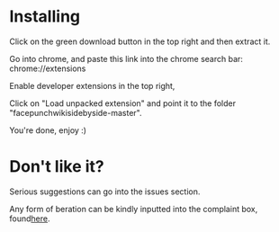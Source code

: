 <h1>Installing</h1>
<p>Click on the green download button in the top right and then extract it.</p>
<p>Go into chrome, and paste this link into the chrome search bar: chrome://extensions</p>
<p>Enable developer extensions in the top right,</p>
<p>Click on "Load unpacked extension" and point it to the folder "facepunchwikisidebyside-master".</p>
<p>You're done, enjoy :)</p>
<h1>Don't like it?</h1>
<p>Serious suggestions can go into the issues section.</p>
<p>Any form of beration can be kindly inputted into the complaint box, found<a href="https://www.youtube.com/watch?v=dQw4w9WgXcQ">here</a>.